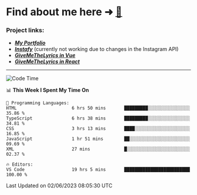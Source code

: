 # Find about me here ➜ [🧑](https://pauabella.dev)

### Project links:
- ***[My Portfolio](https://pauabella.dev)***
- ***[Instafy](https://instafy.me)*** (currently not working due to changes in the Instagram API)
- ***[GiveMeTheLyrics in Vue](https://lyrics.pauabella.dev)***
- ***[GiveMeTheLyrics in React](https://pauabella.dev/GiveMeTheLyrics)***

---
<!--START_SECTION:waka-->
![Code Time](http://img.shields.io/badge/Code%20Time-2%2C190%20hrs%2049%20mins-blue)

📊 **This Week I Spent My Time On** 

```text
💬 Programming Languages: 
HTML                     6 hrs 50 mins       █████████░░░░░░░░░░░░░░░░   35.86 % 
TypeScript               6 hrs 38 mins       █████████░░░░░░░░░░░░░░░░   34.81 % 
CSS                      3 hrs 13 mins       ████░░░░░░░░░░░░░░░░░░░░░   16.85 % 
JavaScript               1 hr 51 mins        ██░░░░░░░░░░░░░░░░░░░░░░░   09.69 % 
XML                      27 mins             █░░░░░░░░░░░░░░░░░░░░░░░░   02.37 % 

🔥 Editors: 
VS Code                  19 hrs 5 mins       █████████████████████████   100.00 % 
```


 Last Updated on 02/06/2023 08:05:30 UTC
<!--END_SECTION:waka-->
